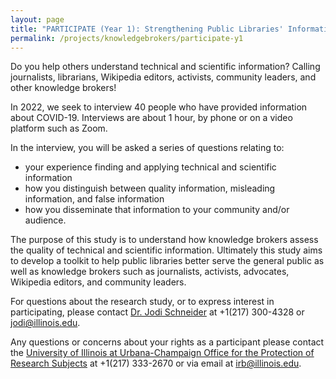 ```yaml
---
layout: page
title: "PARTICIPATE (Year 1): Strengthening Public Libraries' Information Literacy Services Through an Understanding of Knowledge Brokers' Assessment of Technical and Scientific Information"
permalink: /projects/knowledgebrokers/participate-y1
---
```


Do you help others understand technical and scientific information? 
Calling journalists, librarians, Wikipedia editors, activists, community leaders, and other knowledge brokers!

In 2022, we seek to interview 40 people who have provided information about COVID-19. Interviews are about 1 hour, by phone or on a video platform such as Zoom. 

In the interview, you will be asked a series of questions relating to:
* your experience finding and applying technical and scientific information
* how you distinguish between quality information, misleading information, and false information
* how you disseminate that information to your community and/or audience.

The purpose of this study is to understand how knowledge brokers assess the quality of technical and scientific information. Ultimately this study aims to develop a toolkit to help public libraries better serve the general public as well as knowledge brokers such as journalists, activists, advocates, Wikipedia editors, and community leaders. 

For questions about the research study, or to express interest in participating, please contact [Dr. Jodi Schneider](https://ischool.illinois.edu/people/jodi-schneider) at +1(217) 300-4328 or jodi@illinois.edu.

Any questions or concerns about your rights as a participant please contact the [University of Illinois at Urbana-Champaign Office for the Protection of Research Subjects](https://oprs.research.illinois.edu) at +1(217) 333-2670 or via email at irb@illinois.edu.
